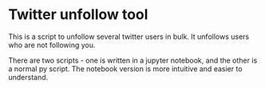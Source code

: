 # Twitter unfollow tool
This is a script to unfollow several twitter users in bulk. It unfollows users who are not following you.

There are two scripts - one is written in a jupyter notebook, and the other is a normal py script. The notebook version is more intuitive and easier to understand.
